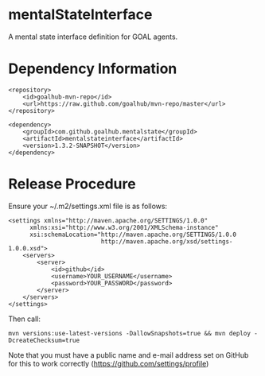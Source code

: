 mentalStateInterface
===========

A mental state interface definition for GOAL agents.

Dependency Information
=============

```
<repository>
	<id>goalhub-mvn-repo</id>
	<url>https://raw.github.com/goalhub/mvn-repo/master</url>
</repository>

```

```
<dependency>
	<groupId>com.github.goalhub.mentalstate</groupId>
	<artifactId>mentalstateinterface</artifactId>
	<version>1.3.2-SNAPSHOT</version>
</dependency>
```	

Release Procedure
=============

Ensure your ~/.m2/settings.xml file is as follows:

```
<settings xmlns="http://maven.apache.org/SETTINGS/1.0.0"
      xmlns:xsi="http://www.w3.org/2001/XMLSchema-instance"
      xsi:schemaLocation="http://maven.apache.org/SETTINGS/1.0.0
                          http://maven.apache.org/xsd/settings-1.0.0.xsd">
	<servers>
		<server>
   			<id>github</id>
   			<username>YOUR_USERNAME</username>
   			<password>YOUR_PASSWORD</password>
		</server>
	</servers>
</settings>
```

Then call:

```
mvn versions:use-latest-versions -DallowSnapshots=true && mvn deploy -DcreateChecksum=true
```

Note that you must have a public name and e-mail address set on GitHub for this to work correctly (https://github.com/settings/profile)
